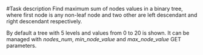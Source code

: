 #Task description
Find maximum sum of nodes values in a binary tree, where first node is any non-leaf node and two other are left 
descendant and right descendant respectively.

By default a tree with 5 levels and values from 0 to 20 is shown. It can be managed with *nodes_num*, *min_node_value*
and *max_node_value* GET parameters.